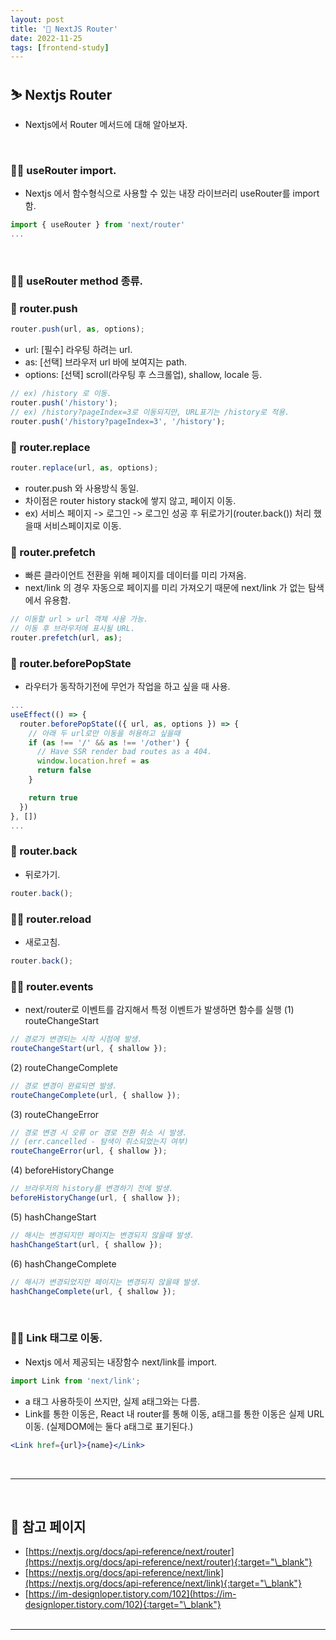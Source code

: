 ```yaml
---
layout: post
title: '🛝 NextJS Router'
date: 2022-11-25
tags: [frontend-study]
---
```


## ⛷ Nextjs Router

- Nextjs에서 Router 메서드에 대해 알아보자.

<br/>

### ☝🏻 useRouter import.

- Nextjs 에서 함수형식으로 사용할 수 있는 내장 라이브러리 useRouter를 import 함.

```jsx
import { useRouter } from 'next/router'
...
```

<br/>

### ✌🏻 useRouter method 종류.

### 👶 router.push

```jsx
router.push(url, as, options);
```

- url: [필수] 라우팅 하려는 url.
- as: [선택] 브라우저 url 바에 보여지는 path.
- options: [선택] scroll(라우팅 후 스크롤업), shallow, locale 등.

```jsx
// ex) /history 로 이동.
router.push('/history');
// ex) /history?pageIndex=3로 이동되지만, URL표기는 /history로 적용.
router.push('/history?pageIndex=3', '/history');
```

### 👧 router.replace

```jsx
router.replace(url, as, options);
```

- router.push 와 사용방식 동일.
- 차이점은 router history stack에 쌓지 않고, 페이지 이동.
- ex) 서비스 페이지 -> 로그인 -> 로그인 성공 후 뒤로가기(router.back()) 처리 했을때 서비스페이지로 이동.

### 🧒 router.prefetch

- 빠른 클라이언트 전환을 위해 페이지를 데이터를 미리 가져옴.
- next/link 의 경우 자동으로 페이지를 미리 가져오기 때문에 next/link 가 없는 탐색에서 유용함.

```jsx
// 이동할 url > url 객체 사용 가능.
// 이동 후 브라우저에 표시될 URL.
router.prefetch(url, as);
```

### 👩 router.beforePopState

- 라우터가 동작하기전에 무언가 작업을 하고 싶을 때 사용.

```jsx
...
useEffect(() => {
  router.beforePopState(({ url, as, options }) => {
    // 아래 두 url로만 이동을 허용하고 싶을때
    if (as !== '/' && as !== '/other') {
      // Have SSR render bad routes as a 404.
      window.location.href = as
      return false
    }

    return true
  })
}, [])
...
```

### 🧑 router.back

- 뒤로가기.

```jsx
router.back();
```

### 👩‍🦱 router.reload

- 새로고침.

```jsx
router.back();
```

### 🧑‍🦱 router.events

- next/router로 이벤트를 감지해서 특정 이벤트가 발생하면 함수를 실행
  (1) routeChangeStart

```jsx
// 경로가 변경되는 시작 시점에 발생.
routeChangeStart(url, { shallow });
```

(2) routeChangeComplete

```jsx
// 경로 변경이 완료되면 발생.
routeChangeComplete(url, { shallow });
```

(3) routeChangeError

```jsx
// 경로 변경 시 오류 or 경로 전환 취소 시 발생.
// (err.cancelled - 탐색이 취소되었는지 여부)
routeChangeError(url, { shallow });
```

(4) beforeHistoryChange

```jsx
// 브라우저의 history를 변경하기 전에 발생.
beforeHistoryChange(url, { shallow });
```

(5) hashChangeStart

```jsx
// 해시는 변경되지만 페이지는 변경되지 않을때 발생.
hashChangeStart(url, { shallow });
```

(6) hashChangeComplete

```jsx
// 해시가 변경되었지만 페이지는 변경되지 않을때 발생.
hashChangeComplete(url, { shallow });
```

<br/>

### 🤟🏻 Link 태그로 이동.

- Nextjs 에서 제공되는 내장함수 next/link를 import.

```jsx
import Link from 'next/link';
```

- a 태그 사용하듯이 쓰지만, 실제 a태그와는 다름.
- Link를 통한 이동은, React 내 router를 통해 이동, a태그를 통한 이동은 실제 URL 이동. (실제DOM에는 둘다 a태그로 표기된다.)

```jsx
<Link href={url}>{name}</Link>
```

<br/>

---

<br/>

## 🎫 참고 페이지

- [https://nextjs.org/docs/api-reference/next/router](https://nextjs.org/docs/api-reference/next/router){:target="\_blank"}
- [https://nextjs.org/docs/api-reference/next/link](https://nextjs.org/docs/api-reference/next/link){:target="\_blank"}
- [https://im-designloper.tistory.com/102](https://im-designloper.tistory.com/102){:target="\_blank"}
  <br/><br/>

---
